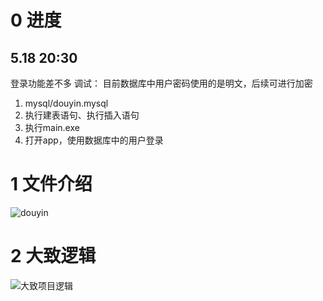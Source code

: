 # 0 进度
## 5.18 20:30
登录功能差不多
调试：
目前数据库中用户密码使用的是明文，后续可进行加密
1. mysql/douyin.mysql
2. 执行建表语句、执行插入语句
3. 执行main.exe
4. 打开app，使用数据库中的用户登录

# 1 文件介绍

![douyin](https://gitee.com/kkite/blogimg/raw/master/202205160931683.png)

# 2 大致逻辑

![大致项目逻辑](https://gitee.com/kkite/blogimg/raw/master/202205160931668.png)